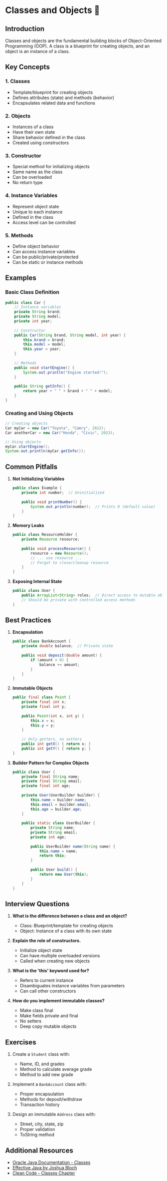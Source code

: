 # Classes and Objects 📌

## Introduction

Classes and objects are the fundamental building blocks of Object-Oriented Programming (OOP). A class is a blueprint for creating objects, and an object is an instance of a class.

## Key Concepts

### 1. Classes
- Template/blueprint for creating objects
- Defines attributes (state) and methods (behavior)
- Encapsulates related data and functions

### 2. Objects
- Instances of a class
- Have their own state
- Share behavior defined in the class
- Created using constructors

### 3. Constructor
- Special method for initializing objects
- Same name as the class
- Can be overloaded
- No return type

### 4. Instance Variables
- Represent object state
- Unique to each instance
- Defined in the class
- Access level can be controlled

### 5. Methods
- Define object behavior
- Can access instance variables
- Can be public/private/protected
- Can be static or instance methods

## Examples

### Basic Class Definition
```java
public class Car {
    // Instance variables
    private String brand;
    private String model;
    private int year;
    
    // Constructor
    public Car(String brand, String model, int year) {
        this.brand = brand;
        this.model = model;
        this.year = year;
    }
    
    // Methods
    public void startEngine() {
        System.out.println("Engine started!");
    }
    
    public String getInfo() {
        return year + " " + brand + " " + model;
    }
}
```

### Creating and Using Objects
```java
// Creating objects
Car myCar = new Car("Toyota", "Camry", 2022);
Car anotherCar = new Car("Honda", "Civic", 2023);

// Using objects
myCar.startEngine();
System.out.println(myCar.getInfo());
```

## Common Pitfalls

1. **Not Initializing Variables**
   ```java
   public class Example {
       private int number;  // Uninitialized
       
       public void printNumber() {
           System.out.println(number);  // Prints 0 (default value)
       }
   }
   ```

2. **Memory Leaks**
   ```java
   public class ResourceHolder {
       private Resource resource;
       
       public void processResource() {
           resource = new Resource();
           // ... use resource ...
           // Forgot to close/cleanup resource
       }
   }
   ```

3. **Exposing Internal State**
   ```java
   public class User {
       public ArrayList<String> roles;  // Direct access to mutable object
       // Should be private with controlled access methods
   }
   ```

## Best Practices

1. **Encapsulation**
   ```java
   public class BankAccount {
       private double balance;  // Private state
       
       public void deposit(double amount) {
           if (amount > 0) {
               balance += amount;
           }
       }
   }
   ```

2. **Immutable Objects**
   ```java
   public final class Point {
       private final int x;
       private final int y;
       
       public Point(int x, int y) {
           this.x = x;
           this.y = y;
       }
       
       // Only getters, no setters
       public int getX() { return x; }
       public int getY() { return y; }
   }
   ```

3. **Builder Pattern for Complex Objects**
   ```java
   public class User {
       private final String name;
       private final String email;
       private final int age;
       
       private User(UserBuilder builder) {
           this.name = builder.name;
           this.email = builder.email;
           this.age = builder.age;
       }
       
       public static class UserBuilder {
           private String name;
           private String email;
           private int age;
           
           public UserBuilder name(String name) {
               this.name = name;
               return this;
           }
           
           public User build() {
               return new User(this);
           }
       }
   }
   ```

## Interview Questions

1. **What is the difference between a class and an object?**
   - Class: Blueprint/template for creating objects
   - Object: Instance of a class with its own state

2. **Explain the role of constructors.**
   - Initialize object state
   - Can have multiple overloaded versions
   - Called when creating new objects

3. **What is the 'this' keyword used for?**
   - Refers to current instance
   - Disambiguates instance variables from parameters
   - Can call other constructors

4. **How do you implement immutable classes?**
   - Make class final
   - Make fields private and final
   - No setters
   - Deep copy mutable objects

## Exercises

1. Create a `Student` class with:
   - Name, ID, and grades
   - Method to calculate average grade
   - Method to add new grade

2. Implement a `BankAccount` class with:
   - Proper encapsulation
   - Methods for deposit/withdraw
   - Transaction history

3. Design an immutable `Address` class with:
   - Street, city, state, zip
   - Proper validation
   - ToString method

## Additional Resources

- [Oracle Java Documentation - Classes](https://docs.oracle.com/javase/tutorial/java/javaOO/classes.html)
- [Effective Java by Joshua Bloch](https://www.amazon.com/Effective-Java-Joshua-Bloch/dp/0134685997)
- [Clean Code - Classes Chapter](https://www.amazon.com/Clean-Code-Handbook-Software-Craftsmanship/dp/0132350882) 